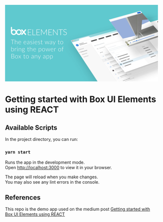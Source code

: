 ![Alt text](public/box-react-image.png?raw=true "Title")

# Getting started with Box UI Elements using REACT

## Available Scripts

In the project directory, you can run:

### `yarn start`

Runs the app in the development mode.\
Open [http://localhost:3000](http://localhost:3000) to view it in your browser.

The page will reload when you make changes.\
You may also see any lint errors in the console.

## References

This repo is the demo app used on the medium post
[Getting started with Box UI Elements using REACT](https://barbosa-rmv.medium.com/getting-started-with-box-ui-elements-using-react-dfa1dffb4e12)